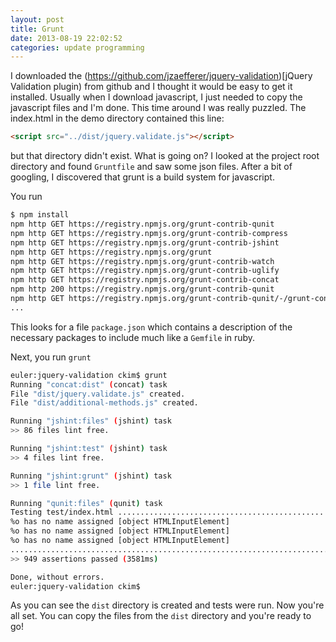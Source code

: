 ```yaml
---
layout: post
title: Grunt
date: 2013-08-19 22:02:52
categories: update programming
---
```

I downloaded the (https://github.com/jzaefferer/jquery-validation)[jQuery
Validation plugin) from github and I thought it would be easy to get it
installed.  Usually when I download javascript, I just needed to copy the
javascript files and I'm done.  This time around I was really puzzled.  The
index.html in the demo directory contained this line:

```html
<script src="../dist/jquery.validate.js"></script>
```

but that directory didn't exist.  What is going on?  I looked at the project
root directory and found `Gruntfile` and saw some json files.  After a bit of
googling, I  discovered that grunt is a build system for javascript.

You run

```bash
$ npm install
npm http GET https://registry.npmjs.org/grunt-contrib-qunit
npm http GET https://registry.npmjs.org/grunt-contrib-compress
npm http GET https://registry.npmjs.org/grunt-contrib-jshint
npm http GET https://registry.npmjs.org/grunt
npm http GET https://registry.npmjs.org/grunt-contrib-watch
npm http GET https://registry.npmjs.org/grunt-contrib-uglify
npm http GET https://registry.npmjs.org/grunt-contrib-concat
npm http 200 https://registry.npmjs.org/grunt-contrib-qunit
npm http GET https://registry.npmjs.org/grunt-contrib-qunit/-/grunt-contrib-qunit-0.2.2.tgz
...
```

This looks for a file `package.json` which contains a description of the
necessary packages to include much like a `Gemfile` in ruby.

Next, you run `grunt`

```bash
euler:jquery-validation ckim$ grunt
Running "concat:dist" (concat) task
File "dist/jquery.validate.js" created.
File "dist/additional-methods.js" created.

Running "jshint:files" (jshint) task
>> 86 files lint free.

Running "jshint:test" (jshint) task
>> 4 files lint free.

Running "jshint:grunt" (jshint) task
>> 1 file lint free.

Running "qunit:files" (qunit) task
Testing test/index.html ....................................................%o has no name assigned [object HTMLInputElement]
%o has no name assigned [object HTMLInputElement]
%o has no name assigned [object HTMLInputElement]
%o has no name assigned [object HTMLInputElement]
....................................................................................................................OK
>> 949 assertions passed (3581ms)

Done, without errors.
euler:jquery-validation ckim$
```

As you can see the `dist` directory is created and tests were run.  Now you're
all set.  You can copy the files from the `dist` directory and you're ready to
go!
